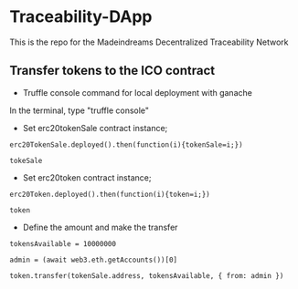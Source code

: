 # Traceability-DApp
This is the repo for the Madeindreams Decentralized Traceability Network


## Transfer tokens to the ICO contract

- Truffle console command for local deployment with ganache

In the terminal, type "truffle console"

- Set erc20tokenSale contract instance;

```erc20TokenSale.deployed().then(function(i){tokenSale=i;})```

```tokeSale```

- Set erc20token contract instance;

```erc20Token.deployed().then(function(i){token=i;})```

```token```

- Define the amount and make the transfer

```tokensAvailable = 10000000```

```admin = (await web3.eth.getAccounts())[0]```

```token.transfer(tokenSale.address, tokensAvailable, { from: admin })```